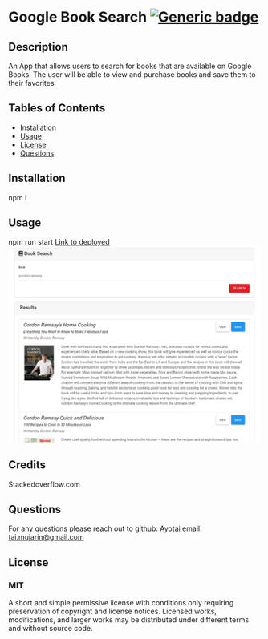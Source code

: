   # Google Book Search [![Generic badge](https://img.shields.io/badge/License-MIT-red.svg)](https://choosealicense.com/licenses/mit/)
  ## Description 
  An App that allows users to search for books that are available on Google Books. The user will be able to view and purchase books and save them to their favorites. 
  
  ## Tables of Contents
  * [Installation](#installation)
  * [Usage](#usage)
  * [License](#license)
  * [Questions](#questions)
  
  ## Installation 
  npm i

  ## Usage
  npm run start
  [Link to deployed](https://dry-plains-35403.herokuapp.com/)
  ![screenshot](./client/public/images/booksSS.PNG)
  
  ## Credits
  Stackedoverflow.com

  ## Questions
  For any questions please reach out to 
  github: [Ayotai](https://github.com/Ayotai)
  email: tai.mujarin@gmail.com
  ## License 
  ### MIT
  A short and simple permissive license with conditions only requiring preservation of copyright and license notices. Licensed works, modifications, and larger works may be distributed under different terms and without source code.

